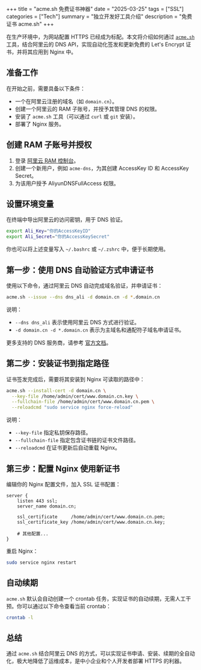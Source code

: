 +++
title = "acme.sh 免费证书神器"
date = "2025-03-25"
tags = ["SSL"]
categories = ["Tech"]
summary = "独立开发好工具介绍"
description = "免费证书 acme.sh"
+++

在生产环境中，为网站配置 HTTPS 已经成为标配。本文将介绍如何通过 [`acme.sh`](https://github.com/acmesh-official/acme.sh) 工具，结合阿里云的 DNS API，实现自动化签发和更新免费的 Let's Encrypt 证书，并将其应用到 Nginx 中。

## 准备工作

在开始之前，需要具备以下条件：

- 一个在阿里云注册的域名（如 `domain.cn`）。
- 创建一个阿里云的 RAM 子账号，并授予其管理 DNS 的权限。
- 安装了 `acme.sh` 工具（可以通过 `curl` 或 `git` 安装）。
- 部署了 Nginx 服务。

## 创建 RAM 子账号并授权

1. 登录 [阿里云 RAM 控制台](https://ram.console.aliyun.com/)。
2. 创建一个新用户，例如 `acme-dns`，为其创建 AccessKey ID 和 AccessKey Secret。
3. 为该用户授予 AliyunDNSFullAccess 权限。

## 设置环境变量

在终端中导出阿里云的访问密钥，用于 DNS 验证。

```bash
export Ali_Key="你的AccessKeyID"
export Ali_Secret="你的AccessKeySecret"
```

你也可以将上述变量写入 `~/.bashrc` 或 `~/.zshrc` 中，便于长期使用。

## 第一步：使用 DNS 自动验证方式申请证书

使用以下命令，通过阿里云 DNS 自动完成域名验证，并申请证书：

```bash
acme.sh --issue --dns dns_ali -d domain.cn -d *.domain.cn
```

说明：
- `--dns dns_ali` 表示使用阿里云 DNS 方式进行验证。
- `-d domain.cn -d *.domain.cn` 表示为主域名和通配符子域名申请证书。

更多支持的 DNS 服务商，请参考 [官方文档](https://github.com/acmesh-official/acme.sh/wiki/dnsapi#dns_ali)。

## 第二步：安装证书到指定路径

证书签发完成后，需要将其安装到 Nginx 可读取的路径中：

```bash
acme.sh --install-cert -d domain.cn \
  --key-file /home/admin/cert/www.domain.cn.key \
  --fullchain-file /home/admin/cert/www.domain.cn.pem \
  --reloadcmd "sudo service nginx force-reload"
```

说明：
- `--key-file` 指定私钥保存路径。
- `--fullchain-file` 指定包含证书链的证书文件路径。
- `--reloadcmd` 在证书更新后自动重载 Nginx。

## 第三步：配置 Nginx 使用新证书

编辑你的 Nginx 配置文件，加入 SSL 证书配置：

```nginx
server {
    listen 443 ssl;
    server_name domain.cn;

    ssl_certificate     /home/admin/cert/www.domain.cn.pem;
    ssl_certificate_key /home/admin/cert/www.domain.cn.key;

    # 其他配置...
}
```

重启 Nginx：
```bash
sudo service nginx restart
```

## 自动续期

`acme.sh` 默认会自动创建一个 crontab 任务，实现证书的自动续期，无需人工干预。你可以通过以下命令查看当前 crontab：

```bash
crontab -l
```

## 总结

通过 `acme.sh` 结合阿里云 DNS 的方式，可以实现证书申请、安装、续期的全自动化，极大地降低了运维成本，是中小企业和个人开发者部署 HTTPS 的利器。

